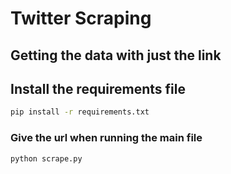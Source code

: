 # Twitter Scraping
## Getting the data with just the link

## Install the requirements file
```sh
pip install -r requirements.txt
```


### Give the url when running the main file
```sh
python scrape.py
```
